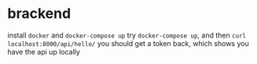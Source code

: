 # brackend

install `docker` and `docker-compose up`
try `docker-compose up`, and then `curl localhost:8000/api/hello/`
you should get a token back, which shows you have the api up locally
